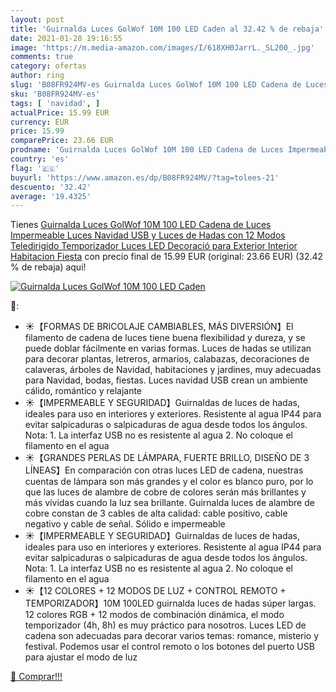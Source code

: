 ```yaml
---
layout: post
title: 'Guirnalda Luces GolWof 10M 100 LED Caden al 32.42 % de rebaja'
date: 2021-01-28 19:16:55
image: 'https://m.media-amazon.com/images/I/618XH0JarrL._SL200_.jpg'
comments: true
category: ofertas
author: ring
slug: 'B08FR924MV-es Guirnalda Luces GolWof 10M 100 LED Cadena de Luces...'
sku: 'B08FR924MV-es'
tags: [ 'navidad', ]
actualPrice: 15.99 EUR
currency: EUR
price: 15.99
comparePrice: 23.66 EUR
prodname: 'Guirnalda Luces GolWof 10M 100 LED Cadena de Luces Impermeable Luces Navidad USB y Luces de Hadas con 12 Modos  Teledirigido  Temporizador Luces LED Decoració para Exterior Interior Habitacion Fiesta'
country: 'es'
flag: '🇪🇸'
buyurl: 'https://www.amazon.es/dp/B08FR924MV/?tag=tolees-21'
descuento: '32.42'
average: '19.4325'
---
```


Tienes [Guirnalda Luces GolWof 10M 100 LED Cadena de Luces Impermeable Luces Navidad USB y Luces de Hadas con 12 Modos  Teledirigido  Temporizador Luces LED Decoració para Exterior Interior Habitacion Fiesta](https://www.amazon.es/dp/B08FR924MV/?tag=tolees-21) con precio final de  15.99 EUR (original: 23.66 EUR) (32.42 %  de rebaja) aqui!

[![Guirnalda Luces GolWof 10M 100 LED Caden](https://m.media-amazon.com/images/I/618XH0JarrL._SL200_.jpg)](https://www.amazon.es/dp/B08FR924MV/?tag=tolees-21)

🔎:

- ☀【FORMAS DE BRICOLAJE CAMBIABLES, MÁS DIVERSIÓN】El filamento de cadena de luces tiene buena flexibilidad y dureza, y se puede doblar fácilmente en varias formas. Luces de hadas se utilizan para decorar plantas, letreros, armarios, calabazas, decoraciones de calaveras, árboles de Navidad, habitaciones y jardines, muy adecuadas para Navidad, bodas, fiestas. Luces navidad USB crean un ambiente cálido, romántico y relajante
- ☀【IMPERMEABLE Y SEGURIDAD】Guirnaldas de luces de hadas, ideales para uso en interiores y exteriores. Resistente al agua IP44 para evitar salpicaduras o salpicaduras de agua desde todos los ángulos. Nota: 1. La interfaz USB no es resistente al agua 2. No coloque el filamento en el agua
- ☀【GRANDES PERLAS DE LÁMPARA, FUERTE BRILLO, DISEÑO DE 3 LÍNEAS】En comparación con otras luces LED de cadena, nuestras cuentas de lámpara son más grandes y el color es blanco puro, por lo que las luces de alambre de cobre de colores serán más brillantes y más vívidas cuando la luz sea brillante. Guirnalda luces de alambre de cobre constan de 3 cables de alta calidad: cable positivo, cable negativo y cable de señal. Sólido e impermeable
- ☀【IMPERMEABLE Y SEGURIDAD】Guirnaldas de luces de hadas, ideales para uso en interiores y exteriores. Resistente al agua IP44 para evitar salpicaduras o salpicaduras de agua desde todos los ángulos. Nota: 1. La interfaz USB no es resistente al agua 2. No coloque el filamento en el agua
- ☀【12 COLORES + 12 MODOS DE LUZ + CONTROL REMOTO + TEMPORIZADOR】10M 100LED guirnalda luces de hadas súper largas. 12 colores RGB + 12 modos de combinación dinámica, el modo temporizador (4h, 8h) es muy práctico para nosotros. Luces LED de cadena son adecuadas para decorar varios temas: romance, misterio y festival. Podemos usar el control remoto o los botones del puerto USB para ajustar el modo de luz

[🛒 Comprar!!!](https://www.amazon.es/dp/B08FR924MV/?tag=tolees-21)
